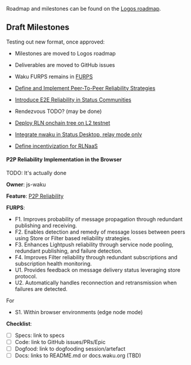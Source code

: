 Roadmap and milestones can be found on the [Logos roadmap](https://roadmap.logos.co/waku/).

## Draft Milestones

Testing out new format, once approved:

- Milestones are moved to Logos roadmap
- Deliverables are moved to GitHub issues
- Waku FURPS remains in [FURPS](/FURPS/README.md)

- [Define and Implement Peer-To-Peer Reliability Strategies](./define_p2p_reliability.md)
- [Introduce E2E Reliability in Status Communities](./introduce_e2e_reliability_in_status.md)
- Rendezvous TODO? (may be done)
- [Deploy RLN onchain tree on L2 testnet](TODO)
- [Integrate nwaku in Status Desktop, relay mode only](/draft-roadmap/integrate_nwaku_in_status_desktop_relay_mode_only.md)
- [Define incentivization for RLNaaS](TODO)

#### P2P Reliability Implementation in the Browser

TODO: It's actually done

**Owner**: js-waku

**Feature**: [P2P Reliability](/FURPS/application/p2p_reliability.md)

**FURPS**:
- F1. Improves probability of message propagation through redundant publishing and receiving.
- F2. Enables detection and remedy of message losses between peers using Store or Filter based reliability strategies.
- F3. Enhances Lightpush reliability through service node pooling, redundant publishing, and failure detection.
- F4. Improves Filter reliability through redundant subscriptions and subscription health monitoring.
- U1. Provides feedback on message delivery status leveraging store protocol.
- U2. Automatically handles reconnection and retransmission when failures are detected.

For
- S1. Within browser environments (edge node mode)

**Checklist**:
- [ ] Specs: link to specs
- [ ] Code: link to GitHub issues/PRs/Epic
- [ ] Dogfood: link to dogfooding session/artefact
- [ ] Docs: links to README.md or docs.waku.org (TBD)